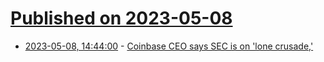 # [Published on 2023-05-08](index.md)

* [2023-05-08, 14:44:00](https://news.slashdot.org/story/23/05/08/1444234/coinbase-ceo-says-sec-is-on-lone-crusade?utm_source=rss1.0mainlinkanon&utm_medium=feed) - [Coinbase CEO says SEC is on 'lone crusade,'](https://news.slashdot.org/story/23/05/08/1444234/coinbase-ceo-says-sec-is-on-lone-crusade?utm_source=rss1.0mainlinkanon&utm_medium=feed)
